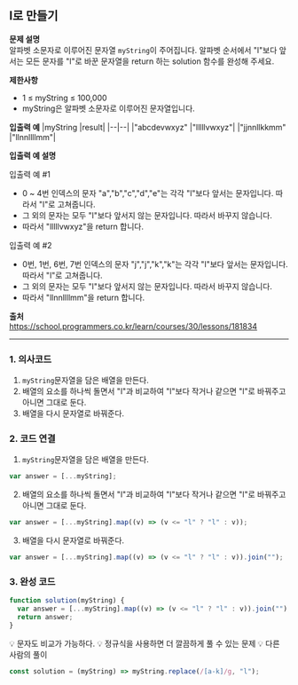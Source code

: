 ## l로 만들기

**문제 설명**  
알파벳 소문자로 이루어진 문자열 `myString`이 주어집니다. 알파벳 순서에서 "l"보다 앞서는 모든 문자를 "l"로 바꾼 문자열을 return 하는 solution 함수를 완성해 주세요.

**제한사항**

- 1 ≤ myString ≤ 100,000
- myString은 알파벳 소문자로 이루어진 문자열입니다.

**입출력 예**
|myString |result|
|--|--|
|"abcdevwxyz" |"lllllvwxyz"|
|"jjnnllkkmm" |"llnnllllmm"|

**입출력 예 설명**

입출력 예 #1

- 0 ~ 4번 인덱스의 문자 "a","b","c","d","e"는 각각 "l"보다 앞서는 문자입니다. 따라서 "l"로 고쳐줍니다.
- 그 외의 문자는 모두 "l"보다 앞서지 않는 문자입니다. 따라서 바꾸지 않습니다.
- 따라서 "lllllvwxyz"을 return 합니다.

입출력 예 #2

- 0번, 1번, 6번, 7번 인덱스의 문자 "j","j","k","k"는 각각 "l"보다 앞서는 문자입니다. 따라서 "l"로 고쳐줍니다.
- 그 외의 문자는 모두 "l"보다 앞서지 않는 문자입니다. 따라서 바꾸지 않습니다.
- 따라서 "llnnllllmm"을 return 합니다.

**출처**  
https://school.programmers.co.kr/learn/courses/30/lessons/181834

---

### 1. 의사코드

1. `myString`문자열을 담은 배열을 만든다.
2. 배열의 요소를 하나씩 돌면서 "l"과 비교하여 "l"보다 작거나 같으면 "l"로 바꿔주고 아니면 그대로 둔다.
3. 배열을 다시 문자열로 바꿔준다.

### 2. 코드 연결

1. `myString`문자열을 담은 배열을 만든다.

```javascript
var answer = [...myString];
```

2. 배열의 요소를 하나씩 돌면서 "l"과 비교하여 "l"보다 작거나 같으면 "l"로 바꿔주고 아니면 그대로 둔다.

```javascript
var answer = [...myString].map((v) => (v <= "l" ? "l" : v));
```

3. 배열을 다시 문자열로 바꿔준다.

```javascript
var answer = [...myString].map((v) => (v <= "l" ? "l" : v)).join("");
```

### 3. 완성 코드

```javascript
function solution(myString) {
  var answer = [...myString].map((v) => (v <= "l" ? "l" : v)).join("");
  return answer;
}
```

💡 문자도 비교가 가능하다.
💡 정규식을 사용하면 더 깔끔하게 풀 수 있는 문제
💡 다른 사람의 풀이

```javascript
const solution = (myString) => myString.replace(/[a-k]/g, "l");
```
